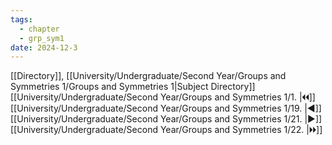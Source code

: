```yaml
---
tags:
  - chapter
  - grp_sym1
date: 2024-12-3
---
```

[[Directory]], [[University/Undergraduate/Second Year/Groups and Symmetries 1/Groups and Symmetries 1|Subject Directory]]
[[University/Undergraduate/Second Year/Groups and Symmetries 1/1. |🞀🞀]] [[University/Undergraduate/Second Year/Groups and Symmetries 1/19. |◀]] [[University/Undergraduate/Second Year/Groups and Symmetries 1/21. |▶]] [[University/Undergraduate/Second Year/Groups and Symmetries 1/22. |🞂🞂]]
# 
## 
### 